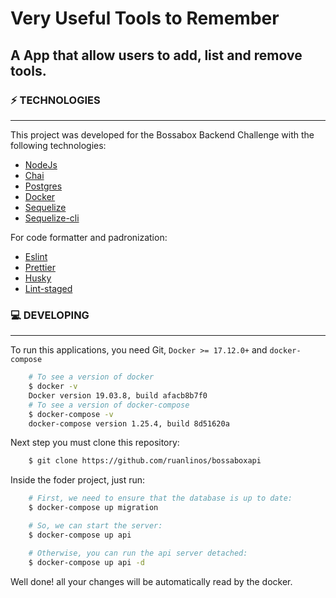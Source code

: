 # Very Useful Tools to Remember

## A App that allow users to add, list and remove tools.

### ⚡️ TECHNOLOGIES

---

This project was developed for the Bossabox Backend Challenge with the following technologies:

- [NodeJs](https://github.com/nodejs/node)
- [Chai](https://github.com/chaijs/chai)
- [Postgres](https://github.com/postgres/postgres)
- [Docker](https://www.docker.com/)
- [Sequelize](https://github.com/sequelize/sequelize)
- [Sequelize-cli](https://github.com/sequelize/cli)

For code formatter and padronization:

- [Eslint](https://github.com/eslint/eslint)
- [Prettier](https://github.com/prettier/prettier)
- [Husky](https://github.com/typicode/husky)
- [Lint-staged](https://github.com/okonet/lint-staged)

### 💻 DEVELOPING

---

To run this applications, you need Git, `Docker >= 17.12.0+` and `docker-compose`

```bash
    # To see a version of docker
    $ docker -v
    Docker version 19.03.8, build afacb8b7f0
    # To see a version of docker-compose
    $ docker-compose -v
    docker-compose version 1.25.4, build 8d51620a
```

Next step you must clone this repository:

```bash
    $ git clone https://github.com/ruanlinos/bossaboxapi
```

Inside the foder project, just run:

```bash
    # First, we need to ensure that the database is up to date:
    $ docker-compose up migration

    # So, we can start the server:
    $ docker-compose up api

    # Otherwise, you can run the api server detached:
    $ docker-compose up api -d
```

Well done! all your changes will be automatically read by the docker.
